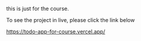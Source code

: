 this is just for the course.

To see the project in live, please click the link below

https://todo-app-for-course.vercel.app/
